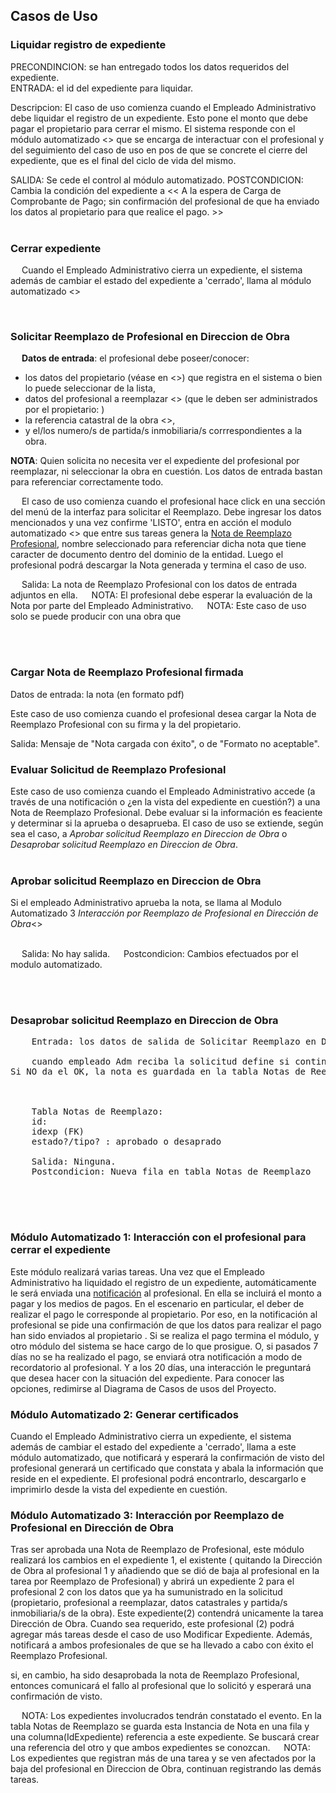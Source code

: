 


## Casos de Uso



### Liquidar registro de expediente
PRECONDINCION: se han entregado todos los datos requeridos del expediente.  
ENTRADA: el id del expediente para liquidar.

Descripcion: El caso de uso comienza cuando el Empleado Administrativo debe liquidar el registro de un expediente. Esto pone el monto que debe pagar el propietario para cerrar el mismo.
El sistema responde con el módulo automatizado <<link>> que se encarga de interactuar con el profesional y del seguimiento del caso de uso en pos de que se concrete el cierre del expediente, que es el final del ciclo de vida del mismo.

SALIDA: Se cede el control al módulo automatizado.
POSTCONDICION: Cambia la condición del expediente a << A la espera de Carga de Comprobante de Pago; sin confirmación del profesional de que ha  enviado los datos al propietario para que realice el pago. >>
<br/> <br/>






### Cerrar expediente

&emsp;    Cuando el Empleado Administrativo cierra un expediente, el sistema además de cambiar el estado del expediente a 'cerrado', llama al módulo automatizado <<link>>



<br/>










###  Solicitar Reemplazo de Profesional en Direccion de Obra


&emsp;    **Datos de entrada**: el profesional debe poseer/conocer: 
- los datos del propietario (véase en <<link>>) que registra en el sistema o bien lo puede seleccionar de la lista,
- datos del profesional a reemplazar <<link>> (que le deben ser administrados por el propietario: ) 
- la referencia catastral de la obra <<link>>, 
- y el/los numero/s de partida/s inmobiliaria/s corrrespondientes a la obra.

<b>NOTA</b>: Quien solicita no necesita ver el expediente del profesional por reemplazar, ni seleccionar la obra en cuestión.
Los datos de entrada bastan para referenciar correctamente todo.

&emsp;    El caso de uso comienza cuando el profesional hace click en una sección del menú de la interfaz para solicitar el Reemplazo. 
Debe ingresar los datos mencionados y una vez confirme 'LISTO',
entra en acción el modulo automatizado <<link>>  que entre sus tareas  genera la [Nota de Reemplazo Profesional](#notaReemplazoProfesional), nombre seleccionado para referenciar dicha nota que tiene caracter de documento dentro del dominio de la entidad.
Luego el profesional podrá descargar la Nota generada y termina el caso de uso.

 

&emsp;    Salida: La nota de Reemplazo Profesional con los datos de entrada adjuntos en ella.
&emsp;    NOTA: El profesional debe esperar la evaluación de la Nota por parte del Empleado Administrativo.
&emsp;    NOTA: Este caso de uso solo se puede producir con una obra que  

<br/> <br/>





### Cargar Nota de Reemplazo Profesional firmada

Datos de entrada: la nota (en formato pdf)

Este caso de uso comienza cuando el profesional desea cargar la Nota de Reemplazo Profesional con su firma y la del propietario.

Salida: Mensaje de "Nota cargada con éxito", o de "Formato no aceptable".



### Evaluar Solicitud de Reemplazo Profesional

Este caso de uso comienza cuando el Empleado Administrativo accede (a través de una notificación o ¿en la vista del expediente en cuestión?)
a una Nota de Reemplazo Profesional. 
Debe evaluar si la información es feaciente y determinar si la aprueba o desaprueba.
El caso de uso se extiende, según sea el caso, a  *Aprobar solicitud Reemplazo en Direccion de Obra* o *Desaprobar solicitud Reemplazo en Direccion de Obra*.
<br/> <br/>


### Aprobar solicitud Reemplazo en Direccion de Obra


Si el empleado Administrativo aprueba la nota, se llama al Modulo Automatizado 3 *Interacción por Reemplazo de Profesional en Dirección de Obra*<<link>>  
<br/>

&emsp;    Salida: No hay salida.
&emsp;    Postcondicion: Cambios efectuados por el modulo automatizado. 

<br/> <br/>









### Desaprobar solicitud Reemplazo en Direccion de Obra

<pre>
	Entrada: los datos de salida de Solicitar Reemplazo en Direccion de Obra

	cuando empleado Adm reciba la solicitud define si continua el flujo .
Si NO da el OK, la nota es guardada en la tabla Notas de Reemplazo y se termina el caso de uso. 



	Tabla Notas de Reemplazo: 
	id: 
	idexp (FK)
	estado?/tipo? : aprobado o desaprado

	Salida: Ninguna.
	Postcondicion: Nueva fila en tabla Notas de Reemplazo

</pre>
<br/> <br/>





### Módulo Automatizado 1: Interacción con el profesional para cerrar el expediente

Este módulo realizará varias tareas. Una vez que el Empleado Administrativo ha liquidado el registro de un expediente, automáticamente le será enviada una [notificación](#notificaciones)  al profesional. En ella se incluirá el monto a pagar y los medios de pagos. 
En el escenario en particular, el deber de realizar el pago le corresponde al propietario. 
Por eso, en la notificación al profesional se pide una confirmación de que los datos para realizar el pago han sido enviados al propietario . Si se realiza el pago termina el módulo, y otro módulo del sistema se hace cargo de lo que prosigue. 
O, si pasados 7 días no se ha realizado el pago, se enviará otra notificación a modo de recordatorio al profesional. Y a los 20 días, una interacción le preguntará que desea hacer con la situación del expediente. Para conocer las opciones, redimirse al Diagrama de Casos de usos del Proyecto. 












### Módulo Automatizado 2: Generar certificados

Cuando el Empleado Administrativo cierra un expediente, el sistema además de cambiar el estado del expediente a 'cerrado', llama a este módulo automatizado, que notificará y esperará la confirmación de visto del profesional generará un certificado que constata y abala la información que reside en el expediente.
El profesional podrá encontrarlo, descargarlo e imprimirlo desde la vista del expediente en cuestión.






















### Módulo Automatizado 3: Interacción por Reemplazo de Profesional en Dirección de Obra

Tras ser aprobada una Nota de Reemplazo de Profesional, este módulo realizará los cambios en el expediente 1, el existente ( quitando la Dirección de Obra al profesional 1 y añadiendo que se dió de baja al profesional en la tarea por Reemplazo de Profesional) y abrirá un expediente 2 para el profesional 2 con los datos que ya ha sumunistrado en la solicitud (propietario, profesional a reemplazar, datos catastrales y partida/s inmobiliaria/s de la obra).
Este expediente(2) contendrá unicamente la tarea Dirección de Obra. Cuando sea requerido, este profesional (2) podrá agregar más tareas desde el caso de uso Modificar Expediente.
Además, notificará a ambos profesionales de que se ha llevado a cabo con éxito el Reemplazo Profesional.

si, en cambio, ha sido desaprobada la nota de Reemplazo Profesional,  
entonces comunicará el fallo al profesional que lo solicitó y esperará una confirmación de visto.


&emsp;  NOTA: Los expedientes involucrados tendrán constatado el evento. En la tabla Notas de Reemplazo se guarda esta Instancia de Nota en una fila y una columna(IdExpediente) referencia a este expediente.
Se buscará crear una referencia del otro y que ambos expedientes se conozcan.
&emsp;  NOTA: Los expedientes que registran más de una tarea y se ven afectados por la baja del profesional en Direccion de Obra, continuan registrando las demás tareas.



